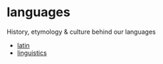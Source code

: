 # languages

History, etymology & culture behind our languages

- [latin](latin.md)
- [linguistics](linguistics.md)

